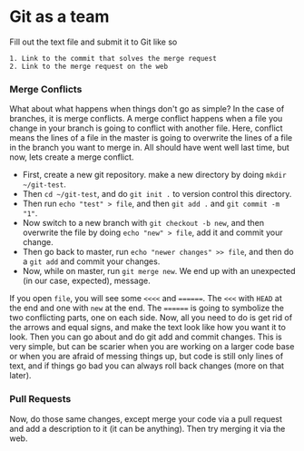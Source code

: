 # Git as a team

Fill out the text file and submit it to Git like so
```
1. Link to the commit that solves the merge request
2. Link to the merge request on the web
```

### Merge Conflicts
What about what happens when things don't go as simple? In the case of branches, it is merge
conflicts. A merge conflict happens when a file you change in your branch is going to conflict
with another file. Here, conflict means the lines of a file in the master is going to overwrite the
lines of a file in the branch you want to merge in. 
All should have went well last time, but now, lets create a merge conflict.

- First, create a new git repository. make a new directory by doing `mkdir ~/git-test`. 
- Then `cd ~/git-test`, and do `git init .` to version control this directory.
- Then run `echo "test" > file`, and then `git add .` and `git commit -m "1"`. 
- Now switch to a new branch with `git checkout -b new`, and then overwrite the file by doing `echo
  "new" > file`, add it and commit your change.
- Then go back to master, run `echo "newer changes" >> file`, and then do a `git add` and commit
  your changes. 
- Now, while on master, run `git merge new`. We end up with an unexpected (in our case, expected),
  message. 

If you open `file`, you will see some `<<<<` and `======`. The `<<<` with `HEAD` at the end and one
with `new` at the end. The `======` is going to symbolize the two conflicting parts, one on each
side. Now, all you need to do is get rid of the arrows and equal signs, and make the text look like
how you want it to look. Then you can go about and do git add and commit changes. This is very
simple, but can be scarier when you are working on a larger code base or when you are afraid of
messing things up, but code is still only lines of text, and if things go bad you can always roll
back changes (more on that later). 

### Pull Requests
Now, do those same changes, except merge your code via a pull request and add a description to it
(it can be anything). Then try merging it via the web. 
